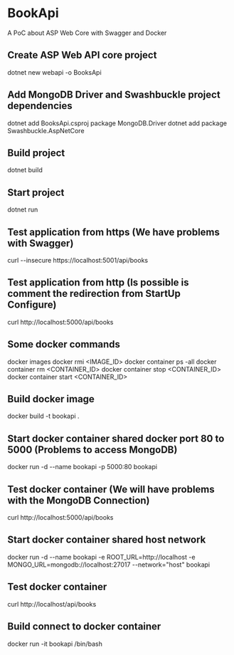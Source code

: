 # BookApi
A PoC about ASP Web Core with Swagger and Docker

## Create ASP Web API core project
dotnet new webapi -o BooksApi

## Add MongoDB Driver and Swashbuckle project dependencies
dotnet add BooksApi.csproj package MongoDB.Driver
dotnet add package Swashbuckle.AspNetCore

## Build project
dotnet build

## Start project
dotnet run

## Test application from https (We have problems with Swagger)
curl --insecure https://localhost:5001/api/books

## Test application from http (Is possible is comment the redirection from StartUp Configure)
curl http://localhost:5000/api/books

## Some docker commands
docker images
docker rmi <IMAGE_ID>
docker container ps -all
docker container rm <CONTAINER_ID>
docker container stop <CONTAINER_ID>
docker container start <CONTAINER_ID>


## Build docker image
docker build -t bookapi .

## Start docker container shared docker port 80 to 5000 (Problems to access MongoDB)
docker run -d --name bookapi -p 5000:80 bookapi

## Test docker container (We will have problems with the MongoDB Connection)
curl http://localhost:5000/api/books

## Start docker container shared host network
docker run -d --name bookapi -e ROOT_URL=http://localhost -e MONGO_URL=mongodb://localhost:27017 --network="host" bookapi

## Test docker container
curl http://localhost/api/books

## Build connect to docker container
docker run -it bookapi /bin/bash